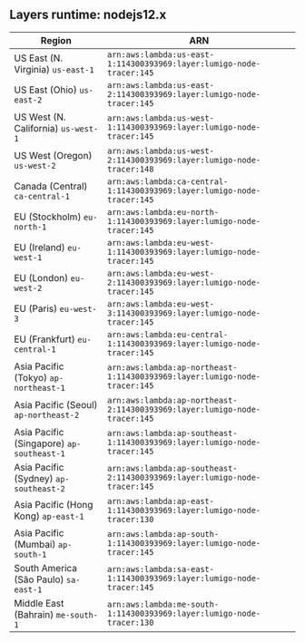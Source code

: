 Layers runtime: nodejs12.x
----
| Region | ARN |
| --- | --- |
|US East (N. Virginia)  `us-east-1`|`arn:aws:lambda:us-east-1:114300393969:layer:lumigo-node-tracer:145`|
|US East (Ohio)  `us-east-2`|`arn:aws:lambda:us-east-2:114300393969:layer:lumigo-node-tracer:145`|
|US West (N. California)  `us-west-1`|`arn:aws:lambda:us-west-1:114300393969:layer:lumigo-node-tracer:145`|
|US West (Oregon)  `us-west-2`|`arn:aws:lambda:us-west-2:114300393969:layer:lumigo-node-tracer:148`|
|Canada (Central)  `ca-central-1`|`arn:aws:lambda:ca-central-1:114300393969:layer:lumigo-node-tracer:145`|
|EU (Stockholm)  `eu-north-1`|`arn:aws:lambda:eu-north-1:114300393969:layer:lumigo-node-tracer:145`|
|EU (Ireland)  `eu-west-1`|`arn:aws:lambda:eu-west-1:114300393969:layer:lumigo-node-tracer:145`|
|EU (London)  `eu-west-2`|`arn:aws:lambda:eu-west-2:114300393969:layer:lumigo-node-tracer:145`|
|EU (Paris)  `eu-west-3`|`arn:aws:lambda:eu-west-3:114300393969:layer:lumigo-node-tracer:145`|
|EU (Frankfurt)  `eu-central-1`|`arn:aws:lambda:eu-central-1:114300393969:layer:lumigo-node-tracer:145`|
|Asia Pacific (Tokyo)  `ap-northeast-1`|`arn:aws:lambda:ap-northeast-1:114300393969:layer:lumigo-node-tracer:145`|
|Asia Pacific (Seoul)  `ap-northeast-2`|`arn:aws:lambda:ap-northeast-2:114300393969:layer:lumigo-node-tracer:145`|
|Asia Pacific (Singapore)  `ap-southeast-1`|`arn:aws:lambda:ap-southeast-1:114300393969:layer:lumigo-node-tracer:145`|
|Asia Pacific (Sydney)  `ap-southeast-2`|`arn:aws:lambda:ap-southeast-2:114300393969:layer:lumigo-node-tracer:145`|
|Asia Pacific (Hong Kong)  `ap-east-1`|`arn:aws:lambda:ap-east-1:114300393969:layer:lumigo-node-tracer:130`|
|Asia Pacific (Mumbai)  `ap-south-1`|`arn:aws:lambda:ap-south-1:114300393969:layer:lumigo-node-tracer:145`|
|South America (São Paulo)  `sa-east-1`|`arn:aws:lambda:sa-east-1:114300393969:layer:lumigo-node-tracer:145`|
|Middle East (Bahrain)  `me-south-1`|`arn:aws:lambda:me-south-1:114300393969:layer:lumigo-node-tracer:130`|
